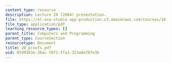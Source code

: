 ```yaml
---
content_type: resource
description: Lecture 20 (2004) presentation.
file: https://ol-ocw-studio-app-production.s3.amazonaws.com/courses/16-01-unified-engineering-i-ii-iii-iv-fall-2005-spring-2006/0599163e36acf0715fa1323a0e78fe3b_20_proofs.pdf
file_type: application/pdf
learning_resource_types: []
parent_title: Computers and Programming
parent_type: CourseSection
resourcetype: Document
title: 20_proofs.pdf
uid: 0599163e-36ac-f071-5fa1-323a0e78fe3b
---
```

